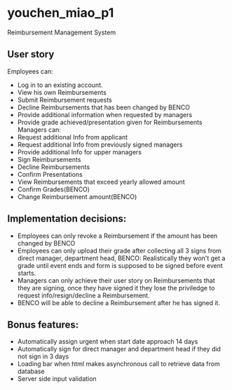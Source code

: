 # youchen_miao_p1
Reimbursement Management System

## User story
Employees can:
* Log in to an existing account.
* View his own Reimbursements
* Submit Reimbursement requests
* Decline Reimbursements that has been changed by BENCO
* Provide additional information when requested by managers
* Provide grade achieved/presentation given for Reimbursements
Managers can:
* Request additional Info from applicant
* Request additional Info from previously signed managers
* Provide additional Info for upper managers
* Sign Reimbursements
* Decline Reimbursements
* Confirm Presentations
* View Reimbursements that exceed yearly allowed amount 
* Confirm Grades(BENCO)
* Change Reimbursement amount(BENCO)
## Implementation decisions:
* Employees can only revoke a Reimbursement if the amount has been changed by BENCO
* Employees can only upload their grade after collecting all 3 signs from direct manager, department head, BENCO: Realistically they won't get a grade until event ends and form is supposed to be signed before event starts.
* Managers can only achieve their user story on Reimbursements that they are signing, once they have signed it they lose the priviledge to request info/resign/decline a Reimbursement.
* BENCO will be able to decline a Reimbursement after he has signed it.
## Bonus features:
* Automatically assign urgent when start date approach 14 days
* Automatically sign for direct manager and department head if they did not sign in 3 days
* Loading bar when html makes asynchronous call to retrieve data from database
* Server side input validation
